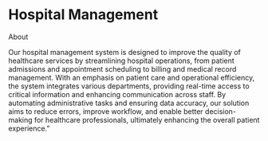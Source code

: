 # Hospital Management
About

Our hospital management system is designed to improve the quality of healthcare services by streamlining hospital operations, from patient admissions and appointment scheduling to billing and medical record management. With an emphasis on patient care and operational efficiency, the system integrates various departments, providing real-time access to critical information and enhancing communication across staff. By automating administrative tasks and ensuring data accuracy, our solution aims to reduce errors, improve workflow, and enable better decision-making for healthcare professionals, ultimately enhancing the overall patient experience.”
